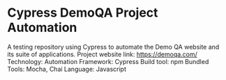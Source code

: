 # Cypress DemoQA Project Automation

A testing repository using Cypress to automate the Demo QA website and its suite of applications.
Project website link: https://demoqa.com/
Technology:
 Automation Framework: Cypress
 Build tool: npm
 Bundled Tools: Mocha, Chai
 Language: Javascript

